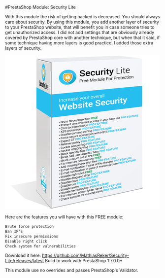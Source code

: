 #PrestaShop Module: Security Lite

With this module the risk of getting hacked is decreased. You should always care about security. By using this module, you add another layer of security to your PrestaShop website, that will benefit you in case someone tries to get unauthorized access.
I did not add settings that are obviously already covered by PrestaShop core with another technique, but when that it said, if some technique having more layers is good practice, I added those extra layers of security.

![Security Lite](https://github.com/MathiasReker/Security-Lite/blob/master/security-lite.png)

Here are the features you will have with this FREE module:

    Brute force protection
    Ban IP’s
    Fix insecure permissions
    Disable right click
    Check system for vulnerabilities

 
Download it here: https://github.com/MathiasReker/Security-Lite/releases/latest
Build to work with PrestaShop 1.7.0.0+
 
This module use no overrides and passes PrestaShop's Validator.
